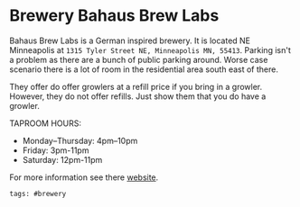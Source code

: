 # Brewery Bahaus Brew Labs


Bahaus Brew Labs is a German inspired brewery. It is located NE Minneapolis at `1315 Tyler Street NE, Minneapolis MN, 55413`. Parking isn't a problem as there are a bunch of public parking around. Worse case scenario there is a lot of room in the residential area south east of there.

They offer do offer growlers at a refill price if you bring in a growler. However, they do not offer refills. Just show them that you do have a growler.

TAPROOM HOURS:

- Monday–Thursday: 4pm–10pm
- Friday: 3pm-11pm
- Saturday: 12pm-11pm

For more information see there [website].

[website]: https://www.bauhausbrewlabs.com/

    tags: #brewery
